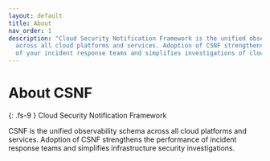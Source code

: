```yaml
---
layout: default
title: About
nav_order: 1
description: "Cloud Security Notification Framework is the unified observability schema
  across all cloud platforms and services. Adoption of CSNF strengthens the performance
  of your incident response teams and simplifies investigations of cloud observability data."
---
```


# About CSNF
{: .fs-9 }
Cloud Security Notification Framework

CSNF is the unified observability schema across all cloud platforms and services. Adoption of CSNF strengthens the performance of incident response teams and simplifies infrastructure security investigations.